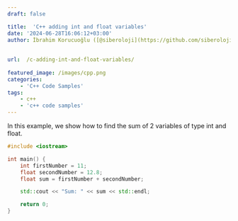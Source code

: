 ```yaml
---
draft: false

title:  'C++ adding int and float variables'
date: '2024-06-28T16:06:12+03:00'
author: İbrahim Korucuoğlu ([@siberoloji](https://github.com/siberoloji))
 
 
url:  /c-adding-int-and-float-variables/
 
featured_image: /images/cpp.png
categories:
    - 'C++ Code Samples'
tags:
    - c++
    - 'c++ code samples'
---
```



In this example, we show how to find the sum of 2 variables of type int and float.


```cpp
#include <iostream>

int main() {
    int firstNumber = 11;
    float secondNumber = 12.8;
    float sum = firstNumber + secondNumber;

    std::cout << "Sum: " << sum << std::endl;

    return 0;
}
```
